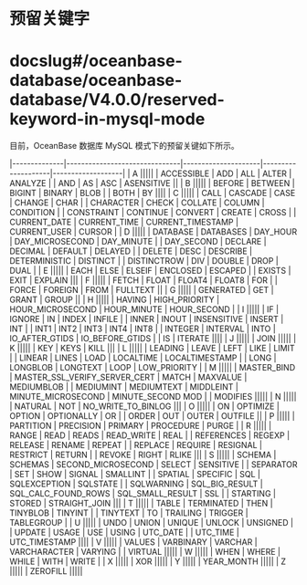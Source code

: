 预留关键字
==========================

# docslug#/oceanbase-database/oceanbase-database/V4.0.0/reserved-keyword-in-mysql-mode

目前，OceanBase 数据库 MySQL 模式下的预留关键如下所示。

|--------------|-------------------------------|---------------------|--------------------|-------------------|
| A                                                                                                       |||||
| ACCESSIBLE   | ADD                           | ALL                 | ALTER              | ANALYZE           |
| AND          | AS                            | ASC                 | ASENSITIVE                            ||
| B                                                                                                       |||||
| BEFORE       | BETWEEN                       | BIGINT              | BINARY             | BLOB              |
| BOTH         | BY                                                                                        ||||
| C                                                                                                       |||||
| CALL         | CASCADE                       | CASE                | CHANGE             | CHAR              |
| CHARACTER    | CHECK                         | COLLATE             | COLUMN             | CONDITION         |
| CONSTRAINT   | CONTINUE                      | CONVERT             | CREATE             | CROSS             |
| CURRENT_DATE | CURRENT_TIME                  | CURRENT_TIMESTAMP   | CURRENT_USER       | CURSOR            |
| D                                                                                                       |||||
| DATABASE     | DATABASES                     | DAY_HOUR            | DAY_MICROSECOND    | DAY_MINUTE        |
| DAY_SECOND   | DECLARE                       | DECIMAL             | DEFAULT            | DELAYED           |
| DELETE       | DESC                          | DESCRIBE            | DETERMINISTIC      | DISTINCT          |
| DISTINCTROW  | DIV                           | DOUBLE              | DROP               | DUAL              |
| E                                                                                                       |||||
| EACH         | ELSE                          | ELSEIF              | ENCLOSED           | ESCAPED           |
| EXISTS       | EXIT                          | EXPLAIN                                                    |||
| F                                                                                                       |||||
| FETCH        | FLOAT                         | FLOAT4              | FLOAT8             | FOR               |
| FORCE        | FOREIGN                       | FROM                | FULLTEXT                              ||
| G                                                                                                       |||||
| GENERATED    | GET                           | GRANT               | GROUP                                 ||
| H                                                                                                       |||||
| HAVING       | HIGH_PRIORITY                 | HOUR_MICROSECOND    | HOUR_MINUTE        | HOUR_SECOND       |
| I                                                                                                       |||||
| IF           | IGNORE                        | IN                  | INDEX              | INFILE            |
| INNER        | INOUT                         | INSENSITIVE         | INSERT             | INT               |
| INT1         | INT2                          | INT3                | INT4               | INT8              |
| INTEGER      | INTERVAL                      | INTO                | IO_AFTER_GTIDS     | IO_BEFORE_GTIDS   |
| IS           | ITERATE                                                                                   ||||
| J                                                                                                       |||||
| JOIN                                                                                                    |||||
| K                                                                                                       |||||
| KEY          | KEYS                          | KILL                                                       |||
| L                                                                                                       |||||
| LEADING      | LEAVE                         | LEFT                | LIKE               | LIMIT             |
| LINEAR       | LINES                         | LOAD                | LOCALTIME          | LOCALTIMESTAMP    |
| LONG         | LONGBLOB                      | LONGTEXT            | LOOP               | LOW_PRIORITY      |
| M                                                                                                       |||||
| MASTER_BIND  | MASTER_SSL_VERIFY_SERVER_CERT | MATCH               | MAXVALUE           | MEDIUMBLOB        |
| MEDIUMINT    | MEDIUMTEXT                    | MIDDLEINT           | MINUTE_MICROSECOND | MINUTE_SECOND MOD |
| MODIFIES                                                                                                |||||
| N                                                                                                       |||||
| NATURAL      | NOT                           | NO_WRITE_TO_BINLOG                                         |||
| O                                                                                                       |||||
| ON           | OPTIMIZE                      | OPTION              | OPTIONALLY         | OR                |
| ORDER        | OUT                           | OUTER               | OUTFILE                               ||
| P                                                                                                       |||||
| PARTITION    | PRECISION                     | PRIMARY             | PROCEDURE          | PURGE             |
| R                                                                                                       |||||
| RANGE        | READ                          | READS               | READ_WRITE         | REAL              |
| REFERENCES   | REGEXP                        | RELEASE             | RENAME             | REPEAT            |
| REPLACE      | REQUIRE                       | RESIGNAL            | RESTRICT           | RETURN            |
| REVOKE       | RIGHT                         | RLIKE                                                      |||
| S                                                                                                       |||||
| SCHEMA       | SCHEMAS                       | SECOND_MICROSECOND  | SELECT             | SENSITIVE         |
| SEPARATOR    | SET                           | SHOW                | SIGNAL             | SMALLINT          |
| SPATIAL      | SPECIFIC                      | SQL                 | SQLEXCEPTION       | SQLSTATE          |
| SQLWARNING   | SQL_BIG_RESULT                | SQL_CALC_FOUND_ROWS | SQL_SMALL_RESULT   | SSL               |
| STARTING     | STORED                        | STRAIGHT_JOIN                                              |||
| T                                                                                                       |||||
| TABLE        | TERMINATED                    | THEN                | TINYBLOB           | TINYINT           |
| TINYTEXT     | TO                            | TRAILING            | TRIGGER            | TABLEGROUP        |
| U                                                                                                       |||||
| UNDO         | UNION                         | UNIQUE              | UNLOCK             | UNSIGNED          |
| UPDATE       | USAGE                         | USE                 | USING              | UTC_DATE          |
| UTC_TIME     | UTC_TIMESTAMP                                                                             ||||
| V                                                                                                       |||||
| VALUES       | VARBINARY                     | VARCHAR             | VARCHARACTER       | VARYING           |
| VIRTUAL                                                                                                 |||||
| W                                                                                                       |||||
| WHEN         | WHERE                         | WHILE               | WITH               | WRITE             |
| X                                                                                                       |||||
| XOR                                                                                                     |||||
| Y                                                                                                       |||||
| YEAR_MONTH                                                                                              |||||
| Z                                                                                                       |||||
| ZEROFILL                                                                                                |||||
